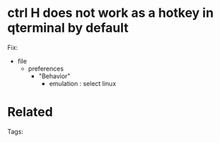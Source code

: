 # ctrl H does not work as a hotkey in qterminal by default 
Fix:
- file
  - preferences
    - "Behavior"
      - emulation : select linux

# Related


Tags:

    
